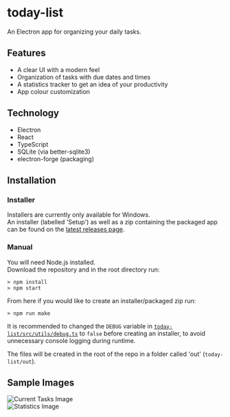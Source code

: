 # today-list
An Electron app for organizing your daily tasks.

## Features
* A clear UI with a modern feel  
* Organization of tasks with due dates and times  
* A statistics tracker to get an idea of your productivity  
* App colour customization  

## Technology
* Electron
* React
* TypeScript
* SQLite (via better-sqlite3)
* electron-forge (packaging)

## Installation
### Installer
Installers are currently only available for Windows.  
An installer (labelled 'Setup') as well as a zip containing the packaged app can be found on the [latest releases page](https://github.com/sdiv877/today-list/releases/latest).

### Manual
You will need Node.js installed.  
Download the repository and in the root directory run:

`> npm install`  
`> npm start`  

From here if you would like to create an installer/packaged zip run:  

`> npm run make`  

It is recommended to changed the `DEBUG` variable in [`today-list/src/utils/debug.ts`](https://github.com/sdiv877/today-list/blob/main/src/utils/debug.ts) to `false` before creating an installer, to avoid unnecessary console logging during runtime.  

The files will be created in the root of the repo in a folder called 'out' (`today-list/out`).  

## Sample Images
![Current Tasks Image](https://i.imgur.com/vgz2Lv7.png)  
![Statistics Image](https://i.imgur.com/LfGVyaP.png)
